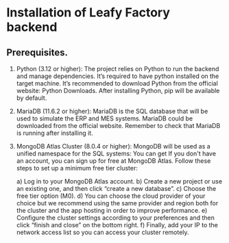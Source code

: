 # Installation of Leafy Factory backend

## Prerequisites.

1. Python (3.12 or higher): The project relies on Python to run the backend and manage dependencies. It’s required to have python installed on the target machine. It’s recommended to download Python from the official website: Python Downloads. After installing Python, pip will be available by default.

2. MariaDB (11.6.2 or higher): MariaDB is the SQL database that will be used to simulate the ERP and MES systems. MariaDB could be downloaded from the official website. Remember to check that MariaDB is running after installing it.

3. MongoDB Atlas Cluster (8.0.4 or higher): MongoDB will be used as a unified namespace for the SQL systems: You can get If you don't have an account, you can sign up for free at MongoDB Atlas. Follow these steps to set up a minimum free tier cluster:

    a) Log in to your MongoDB Atlas account.
    b) Create a new project or use an existing one, and then click “create a new database”.
    c) Choose the free tier option (M0).
    d) You can choose the cloud provider of your choice but we recommend using the same provider and region both for the cluster and the app hosting in order to improve performance.
    e) Configure the cluster settings according to your preferences and then click “finish and close” on the bottom right.
    f) Finally, add your IP to the network access list so you can access your cluster remotely.
